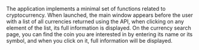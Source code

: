 The application implements a minimal set of functions related to cryptocurrency. 
When launched, the main window appears before the user with a list of all currencies returned using the API,
when clicking on any element of the list, its full information is displayed. On the currency search page,
you can find the coin you are interested in by entering its name or its symbol, and when you click on it,
full information will be displayed.